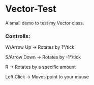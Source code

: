 # Vector-Test
A small demo to test my Vector class.

### Controlls:

  W/Arrow Up -> Rotates by 1°/tick

  S/Arrow Down -> Rotates by -1°/tick

  R -> Rotates by a specific amount
  
  Left Click -> Moves point to your mouse
